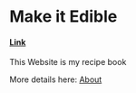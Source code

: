 # Make it Edible

#### [Link](https://stanik123.github.io/)

This Website is my recipe book

More details here: [About](https://stanik123.github.io/en/about)